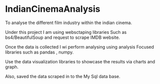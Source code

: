 # IndianCinemaAnalysis
To analyse the different film industry within the indian cinema.

Under this project I am using websctaping libraries
Such as bs4/BeautifulSoup and request to scrape IMDB website.

Once the data is collected I wi perform analysing using analysis
Focused libraries such as pandas , numpy.

Use the data visualization libraries to showcase the results
via charts and graph.

Also, saved the data scraped in to the My Sql data base.
